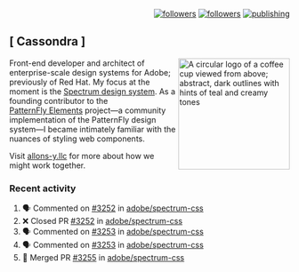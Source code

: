 <p align="right"><a rel="me" href="https://front-end.social/@castastrophe">
    <img alt="followers" title="Follow me on Mastodon" src="https://img.shields.io/mastodon/follow/109297102751309835?domain=https%3A%2F%2Ffront-end.social&label=Follow&logo=mastodon&logoColor=white&style=for-the-badge&labelColor=008080&color=006969"/></a>
  <a href="https://codepen.io/castastrophe/">
    <img alt="followers" title="Follow me on CodePen" src="https://img.shields.io/badge/23-1?color=640464&labelColor=7c007c&style=for-the-badge&logo=codepen&label=Follow"/></a>
<a href="https://castastrophe.medium.com/">
    <img alt="publishing" title="View articles on Medium" src="https://img.shields.io/badge/107-1?color=666&labelColor=444&label=subscribe&logo=medium&logoColor=white&style=for-the-badge"/></a>
</p>

## [&nbsp;Cassondra&nbsp;]

<img align="right" src="https://github-production-user-asset-6210df.s3.amazonaws.com/1840295/253016758-ba468774-1cd3-42c2-8f43-947b5eeb5edf.png" height="200" alt="A circular logo of a coffee cup viewed from above; abstract, dark outlines with hints of teal and creamy tones">

Front-end developer and architect of enterprise-scale design systems for Adobe; previously of Red Hat. My focus at the moment is the [Spectrum design system](https://github.com/adobe/spectrum-css). As a founding contributor to the [PatternFly&nbsp;Elements](https://github.com/patternfly/patternfly-elements) project&mdash;a community implementation of the PatternFly design system&mdash;I became intimately familiar with the nuances of styling web components.

Visit [allons-y.llc](http://allons-y.llc/) for more about how we might work together.

### Recent activity

<!--START_SECTION:activity-->
1. 🗣 Commented on [#3252](https://github.com/adobe/spectrum-css/pull/3252#issuecomment-2414529683) in [adobe/spectrum-css](https://github.com/adobe/spectrum-css)
2. ❌ Closed PR [#3252](https://github.com/adobe/spectrum-css/pull/3252) in [adobe/spectrum-css](https://github.com/adobe/spectrum-css)
3. 🗣 Commented on [#3253](https://github.com/adobe/spectrum-css/pull/3253#issuecomment-2414525193) in [adobe/spectrum-css](https://github.com/adobe/spectrum-css)
4. 🗣 Commented on [#3253](https://github.com/adobe/spectrum-css/pull/3253#issuecomment-2414184266) in [adobe/spectrum-css](https://github.com/adobe/spectrum-css)
5. 🎉 Merged PR [#3255](https://github.com/adobe/spectrum-css/pull/3255) in [adobe/spectrum-css](https://github.com/adobe/spectrum-css)
<!--END_SECTION:activity-->
